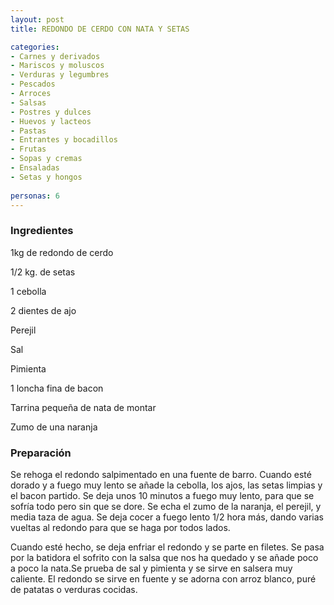 ```yaml
---
layout: post
title: REDONDO DE CERDO CON NATA Y SETAS

categories:
- Carnes y derivados
- Mariscos y moluscos
- Verduras y legumbres
- Pescados
- Arroces
- Salsas
- Postres y dulces
- Huevos y lacteos
- Pastas
- Entrantes y bocadillos
- Frutas
- Sopas y cremas
- Ensaladas
- Setas y hongos
 
personas: 6 
---
```


<h3>Ingredientes</h3>
1kg de redondo de cerdo

1/2 kg. de setas

1 cebolla

2 dientes de ajo

Perejil

Sal

Pimienta

1 loncha fina de bacon

Tarrina pequeña de nata de montar

Zumo de una naranja

<h3>Preparación</h3>
Se rehoga el redondo salpimentado en una fuente de barro. Cuando esté dorado y a fuego muy lento se añade la cebolla, los ajos, las setas limpias y el bacon partido. Se deja unos 10 minutos a fuego muy lento, para que se sofría todo pero sin que se dore. Se echa el zumo de la naranja, el perejil, y media taza de agua. Se deja cocer a fuego lento 1/2 hora más, dando varias vueltas al redondo para que se haga por todos lados.

Cuando esté hecho, se deja enfriar el redondo y se parte en filetes. Se pasa por la batidora el sofrito con la salsa que nos ha quedado y se añade poco a poco la nata.Se prueba de sal y pimienta y se sirve en salsera muy caliente. El redondo se sirve en fuente y se adorna con arroz blanco, puré de patatas o verduras cocidas.

